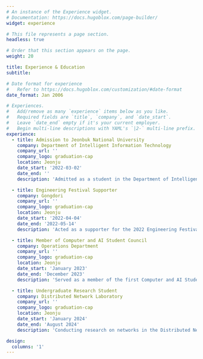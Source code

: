 ```yaml
---
# An instance of the Experience widget.
# Documentation: https://docs.hugoblox.com/page-builder/
widget: experience

# This file represents a page section.
headless: true

# Order that this section appears on the page.
weight: 20

title: Experience & Education
subtitle:

# Date format for experience
#   Refer to https://docs.hugoblox.com/customization/#date-format
date_format: Jan 2006

# Experiences.
#   Add/remove as many `experience` items below as you like.
#   Required fields are `title`, `company`, and `date_start`.
#   Leave `date_end` empty if it's your current employer.
#   Begin multi-line descriptions with YAML's `|2-` multi-line prefix.
experience:
  - title: Admission to Jeonbuk National University
    company: Department of Intelligent Information Technology
    company_url: ''
    company_logo: graduation-cap
    location: Jeonju
    date_start: '2022-03-02'
    date_end: ''
    description: 'Admitted as a student in the Department of Intelligent Information Technology at Jeonbuk National University in 2022'

  - title: Engineering Festival Supporter
    company: Gongdori
    company_url: ''
    company_logo: graduation-cap
    location: Jeonju
    date_start: '2022-04-04'
    date_end: '2022-05-14'
    description: 'Acted as a supporter for the 2022 Engineering Festival with Gongdori'

  - title: Member of Computer and AI Student Council
    company: Operations Department
    company_url: ''
    company_logo: graduation-cap
    location: Jeonju
    date_start: 'January 2023'
    date_end: 'December 2023'
    description: 'Served as a member of the first Computer and AI Student Council after the merger of the Department of Intelligent Information Technology and the Department of Computer Engineering'

  - title: Undergraduate Research Student
    company: Distributed Network Laboratory
    company_url: ''
    company_logo: graduation-cap
    location: Jeonju
    date_start: 'January 2024'
    date_end: 'August 2024'
    description: 'Conducting research on networks in the Distributed Network Laboratory'

design:
  columns: '1'
---
```

